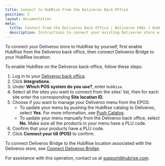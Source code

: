 ```yaml
---
title: Connect to HubRise From the Deliveroo Back Office
position: 5
layout: documentation
meta:
  title: Connect From the Deliveroo Back Office | Deliveroo FAQs | HubRise
  description: Instructions to connect your existing Deliveroo store with HubRise directly from the Deliveroo back office.
---
```


To connect your Deliveroo store to HubRise by yourself, first enable HubRise from the Deliveroo back office, then connect Deliveroo Bridge to your HubRise location.

To enable HubRise on the Deliveroo back-office, follow these steps:

1. Log in to your [Deliveroo back office](https://restaurant-hub.deliveroo.net/).
1. Click **Integrations**.
1. Under **Which POS system do you use?**, enter `HubRise`.
1. Select all the sites you want to connect from the sites' list, then for each site enter the corresponding **Site location ID**.
1. Choose if you want to manage your Deliveroo menu from the EPOS:
   - To update your menu by pushing the HubRise catalog to Deliveroo, select **Yes**. For more information, see [Push Catalog](/apps/deliveroo/push-catalog).
   - To update your menu manually from the Deliveroo back office, select **No**. Make sure all the products in your menu have a PLU code.
1. Confirm that your products have a PLU code.
1. Click **Connect your till (POS)** to confirm.

To connect Deliveroo Bridge to the HubRise location associated with the Deliveroo store, see [Connect Deliveroo Bridge](/apps/deliveroo/connect-hubrise#connect-the-bridge).

For assistance with this operation, contact us at [support@hubrise.com](mailto:support@hubrise.com).
